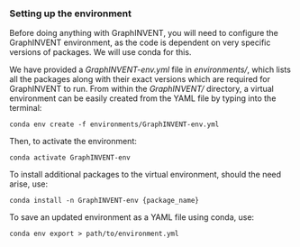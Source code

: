 ### Setting up the environment
Before doing anything with GraphINVENT, you will need to configure the GraphINVENT environment, as the code is dependent on very specific versions of packages. We will use conda for this.

We have provided a *GraphINVENT-env.yml* file in *environments/*, which lists all the packages along with their exact versions which are required for GraphINVENT to run. From within the *GraphINVENT/* directory, a virtual environment can be easily created from the YAML file by typing into the terminal:

```
conda env create -f environments/GraphINVENT-env.yml
```

Then, to activate the environment:

```
conda activate GraphINVENT-env
```

To install additional packages to the virtual environment, should the need arise, use:

```
conda install -n GraphINVENT-env {package_name}
```

To save an updated environment as a YAML file using conda, use:
```
conda env export > path/to/environment.yml
```